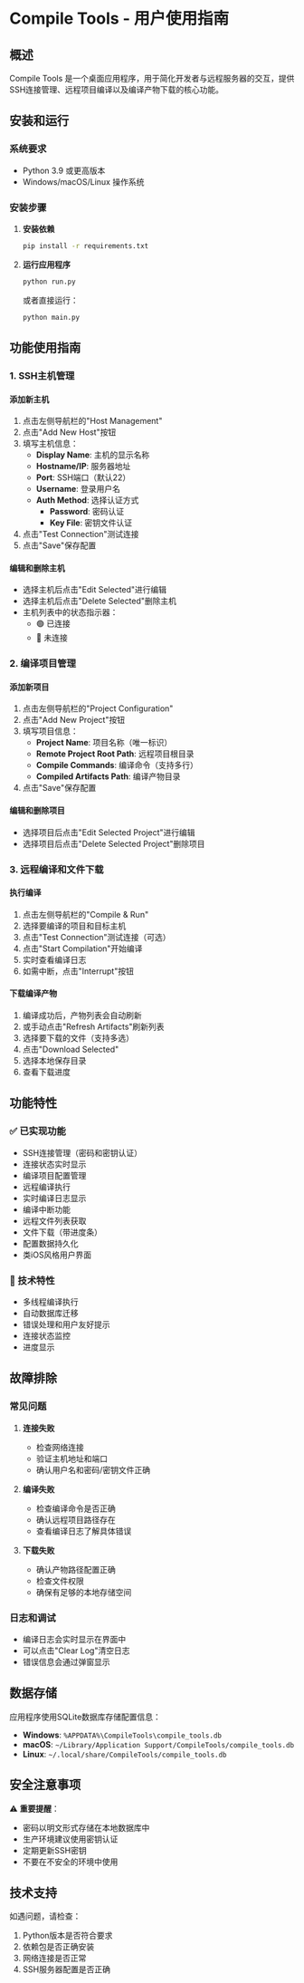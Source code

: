 # Compile Tools - 用户使用指南

## 概述

Compile Tools 是一个桌面应用程序，用于简化开发者与远程服务器的交互，提供SSH连接管理、远程项目编译以及编译产物下载的核心功能。

## 安装和运行

### 系统要求
- Python 3.9 或更高版本
- Windows/macOS/Linux 操作系统

### 安装步骤

1. **安装依赖**
   ```bash
   pip install -r requirements.txt
   ```

2. **运行应用程序**
   ```bash
   python run.py
   ```
   或者直接运行：
   ```bash
   python main.py
   ```

## 功能使用指南

### 1. SSH主机管理

#### 添加新主机
1. 点击左侧导航栏的"Host Management"
2. 点击"Add New Host"按钮
3. 填写主机信息：
   - **Display Name**: 主机的显示名称
   - **Hostname/IP**: 服务器地址
   - **Port**: SSH端口（默认22）
   - **Username**: 登录用户名
   - **Auth Method**: 选择认证方式
     - **Password**: 密码认证
     - **Key File**: 密钥文件认证
4. 点击"Test Connection"测试连接
5. 点击"Save"保存配置

#### 编辑和删除主机
- 选择主机后点击"Edit Selected"进行编辑
- 选择主机后点击"Delete Selected"删除主机
- 主机列表中的状态指示器：
  - 🟢 已连接
  - 🔴 未连接

### 2. 编译项目管理

#### 添加新项目
1. 点击左侧导航栏的"Project Configuration"
2. 点击"Add New Project"按钮
3. 填写项目信息：
   - **Project Name**: 项目名称（唯一标识）
   - **Remote Project Root Path**: 远程项目根目录
   - **Compile Commands**: 编译命令（支持多行）
   - **Compiled Artifacts Path**: 编译产物目录
4. 点击"Save"保存配置

#### 编辑和删除项目
- 选择项目后点击"Edit Selected Project"进行编辑
- 选择项目后点击"Delete Selected Project"删除项目

### 3. 远程编译和文件下载

#### 执行编译
1. 点击左侧导航栏的"Compile & Run"
2. 选择要编译的项目和目标主机
3. 点击"Test Connection"测试连接（可选）
4. 点击"Start Compilation"开始编译
5. 实时查看编译日志
6. 如需中断，点击"Interrupt"按钮

#### 下载编译产物
1. 编译成功后，产物列表会自动刷新
2. 或手动点击"Refresh Artifacts"刷新列表
3. 选择要下载的文件（支持多选）
4. 点击"Download Selected"
5. 选择本地保存目录
6. 查看下载进度

## 功能特性

### ✅ 已实现功能
- SSH连接管理（密码和密钥认证）
- 连接状态实时显示
- 编译项目配置管理
- 远程编译执行
- 实时编译日志显示
- 编译中断功能
- 远程文件列表获取
- 文件下载（带进度条）
- 配置数据持久化
- 类iOS风格用户界面

### 🔧 技术特性
- 多线程编译执行
- 自动数据库迁移
- 错误处理和用户友好提示
- 连接状态监控
- 进度显示

## 故障排除

### 常见问题

1. **连接失败**
   - 检查网络连接
   - 验证主机地址和端口
   - 确认用户名和密码/密钥文件正确

2. **编译失败**
   - 检查编译命令是否正确
   - 确认远程项目路径存在
   - 查看编译日志了解具体错误

3. **下载失败**
   - 确认产物路径配置正确
   - 检查文件权限
   - 确保有足够的本地存储空间

### 日志和调试
- 编译日志会实时显示在界面中
- 可以点击"Clear Log"清空日志
- 错误信息会通过弹窗显示

## 数据存储

应用程序使用SQLite数据库存储配置信息：
- **Windows**: `%APPDATA%\CompileTools\compile_tools.db`
- **macOS**: `~/Library/Application Support/CompileTools/compile_tools.db`
- **Linux**: `~/.local/share/CompileTools/compile_tools.db`

## 安全注意事项

⚠️ **重要提醒**：
- 密码以明文形式存储在本地数据库中
- 生产环境建议使用密钥认证
- 定期更新SSH密钥
- 不要在不安全的环境中使用

## 技术支持

如遇问题，请检查：
1. Python版本是否符合要求
2. 依赖包是否正确安装
3. 网络连接是否正常
4. SSH服务器配置是否正确
